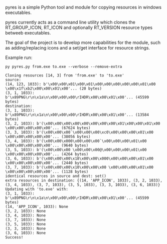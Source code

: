 pyres is a simple Python tool and module for copying resources in windows executables.

pyres currently acts as a command line utility which clones the RT_GROUP_ICON, RT_ICON and optionally RT_VERSION resource types betweeb executables.

The goal of the project is to develop more capabilities for the module, such as adding/replacing icons and a set/get interface for resource strings.

Example run:
```
py pyres.py from.exe to.exe --verbose --remove-extra

Cloning resources [14, 3] from 'from.exe' to 'to.exe'
source:
(14, 123, 1033): b'\x00\x00\x01\x00\x01\x00\x00\x00\x00\x00\x01\x00 \x00\x1f\xb2\x00\x00\x01\x00'... (20 bytes)
(3, 1, 1033): b'\x89PNG\r\n\x1a\n\x00\x00\x00\rIHDR\x00\x00\x01\x00'... (45599 bytes)
destination:
(3, 1, 1033): b'\x89PNG\r\n\x1a\n\x00\x00\x00\rIHDR\x00\x00\x01\x00'... (13584 bytes)
(3, 2, 1033): b'(\x00\x00\x00\x80\x00\x00\x00\x00\x01\x00\x00\x01\x00 \x00\x00\x00\x00\x00'... (67624 bytes)
(3, 3, 1033): b'(\x00\x00\x00`\x00\x00\x00\xc0\x00\x00\x00\x01\x00 \x00\x00\x00\x00\x00'... (38056 bytes)
(3, 4, 1033): b'(\x00\x00\x000\x00\x00\x00`\x00\x00\x00\x01\x00 \x00\x00\x00\x00\x00'... (9640 bytes)
(3, 5, 1033): b'(\x00\x00\x00 \x00\x00\x00@\x00\x00\x00\x01\x00 \x00\x00\x00\x00\x00'... (4264 bytes)
(3, 6, 1033): b'(\x00\x00\x00\x18\x00\x00\x000\x00\x00\x00\x01\x00 \x00\x00\x00\x00\x00'... (2440 bytes)
(3, 7, 1033): b'(\x00\x00\x00\x10\x00\x00\x00 \x00\x00\x00\x01\x00 \x00\x00\x00\x00\x00'... (1128 bytes)
identical resources in source and dest: set()
extra resources in destination: {(14, 'APP_ICON', 1033), (3, 2, 1033), (3, 4, 1033), (3, 7, 1033), (3, 5, 1033), (3, 3, 1033), (3, 6, 1033)}
Updating with 'to.exe' with:
(3, 1, 1033): b'\x89PNG\r\n\x1a\n\x00\x00\x00\rIHDR\x00\x00\x01\x00'... (45599 bytes)
(14, 'APP_ICON', 1033): None
(3, 2, 1033): None
(3, 4, 1033): None
(3, 7, 1033): None
(3, 5, 1033): None
(3, 3, 1033): None
(3, 6, 1033): None
Success!
```
